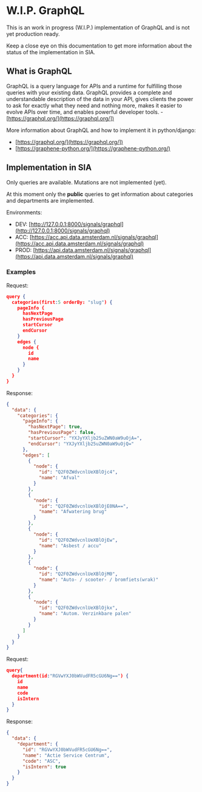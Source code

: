 # W.I.P. GraphQL

This is an work in progress (W.I.P.) implementation of GraphQL and is not yet production ready.

Keep a close eye on this documentation to get more information about the status of the implementation in SIA.

## What is GraphQL

GraphQL is a query language for APIs and a runtime for fulfilling those queries with your existing data. 
GraphQL provides a complete and understandable description of the data in your API, gives clients the power to ask for exactly what they need and nothing more, makes it easier to evolve APIs over time, and enables powerful developer tools. - [https://graphql.org/](https://graphql.org/]) 

More information about GraphQL and how to implement it in python/django:
* [https://graphql.org/](https://graphql.org/])
* [https://graphene-python.org/](https://graphene-python.org/)

## Implementation in SIA

Only queries are available. Mutations are not implemented (yet).

At this moment only the **public** queries to get information about categories and departments are implemented.

Environments:
* DEV: [http://127.0.0.1:8000/signals/graphql](http://127.0.0.1:8000/signals/graphql)
* ACC: [https://acc.api.data.amsterdam.nl/signals/graphql](https://acc.api.data.amsterdam.nl/signals/graphql)
* PROD: [https://api.data.amsterdam.nl/signals/graphql](https://api.data.amsterdam.nl/signals/graphql)

### Examples

Request:
```json
query {
  categories(first:5 orderBy: "slug") {
    pageInfo {
      hasNextPage
      hasPreviousPage
      startCursor
      endCursor
    }
    edges {
      node {
        id
        name
      }
    }
  }  
}

```

Response:
```json
{
  "data": {
    "categories": {
      "pageInfo": {
        "hasNextPage": true,
        "hasPreviousPage": false,
        "startCursor": "YXJyYXljb25uZWN0aW9uOjA=",
        "endCursor": "YXJyYXljb25uZWN0aW9uOjQ="
      },
      "edges": [
        {
          "node": {
            "id": "Q2F0ZWdvcnlUeXBlOjc4",
            "name": "Afval"
          }
        },
        {
          "node": {
            "id": "Q2F0ZWdvcnlUeXBlOjE0NA==",
            "name": "Afwatering brug"
          }
        },
        {
          "node": {
            "id": "Q2F0ZWdvcnlUeXBlOjEw",
            "name": "Asbest / accu"
          }
        },
        {
          "node": {
            "id": "Q2F0ZWdvcnlUeXBlOjM0",
            "name": "Auto- / scooter- / bromfiets(wrak)"
          }
        },
        {
          "node": {
            "id": "Q2F0ZWdvcnlUeXBlOjkx",
            "name": "Autom. Verzinkbare palen"
          }
        }
      ]
    }
  }
}
```

Request:
```json
query{
  department(id:"RGVwYXJ0bWVudFR5cGU6Ng==") {
    id
    name
    code
    isIntern
  }
}
```

Response:
```json
{
  "data": {
    "department": {
      "id": "RGVwYXJ0bWVudFR5cGU6Ng==",
      "name": "Actie Service Centrum",
      "code": "ASC",
      "isIntern": true
    }
  }
}
```
